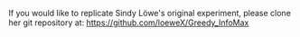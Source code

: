 If you would like to replicate Sindy Löwe's original experiment, please clone her 
git repository at: https://github.com/loeweX/Greedy_InfoMax